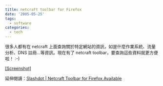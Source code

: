 ```yaml
---
title: netcraft toolbar for Firefox
date: '2005-05-25'
tags:
  - software
categories:
  - tech
---
```

很多人都有在 netcraft 上面查詢關於特定網站的資訊，如是什麼作業系統、流量分析、DNS 註冊…等資訊。現在有了 netcraft toolbar，要查詢這些資料就更方便啦！ :-)  
  
[\[Screenshot\]](http://wshlab2.ee.kuas.edu.tw/~yurenju/gallery/screenshot/Screenshot_Yuren_s_Info_Area_Mozilla_Firefox?full=1)  
  
延伸閱讀：[Slashdot | Netcraft Toolbar for Firefox Available](http://it.slashdot.org/article.pl?sid=05/05/24/1959249&from=rss)
